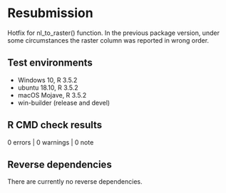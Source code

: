 # Resubmission

Hotfix for nl_to_raster() function.
In the previous package version, under some circumstances the raster column was reported in wrong order.

## Test environments
* Windows 10, R 3.5.2
* ubuntu 18.10, R 3.5.2
* macOS Mojave, R 3.5.2
* win-builder (release and devel)

## R CMD check results

0 errors | 0 warnings | 0 note

## Reverse dependencies

There are currently no reverse dependencies.
